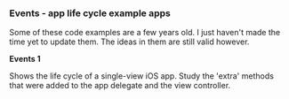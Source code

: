 ### Events - app life cycle example apps

Some of these code examples are a few years old. I just haven't made the time yet to update them. The ideas in them are still valid however. 

**Events 1**

Shows the life cycle of a single-view iOS app.
Study the 'extra' methods that were added to the app delegate and the view controller.
